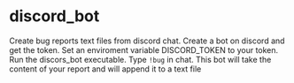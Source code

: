 # discord_bot

Create bug reports text files from discord chat. Create a bot on discord and get the token. 
Set an enviroment variable DISCORD_TOKEN to your token. Run the discors_bot executable.
Type <code>!bug</code> in chat. This bot will take the content of your report and will append it to a text file   
